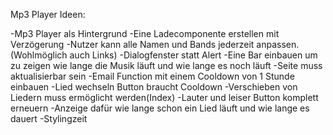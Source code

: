 Mp3 Player Ideen:

-Mp3 Player als Hintergrund
-Eine Ladecomponente erstellen mit Verzögerung
-Nutzer kann alle Namen und Bands jederzeit anpassen.(Wohlmöglich auch Links)
-Dialogfenster statt Alert
-Eine Bar einbauen um zu zeigen wie lange die Musik läuft und wie lange es noch läuft
-Seite muss aktualisierbar sein
-Email Function mit einem Cooldown von 1 Stunde einbauen
-Lied wechseln Button braucht Cooldown
-Verschieben von Liedern muss ermöglicht werden(Index)
-Lauter und leiser Button komplett erneuern
-Anzeige dafür wie lange schon ein Lied läuft und wie lange es dauert
-Stylingzeit